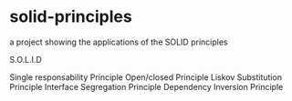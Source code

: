 # solid-principles
a project showing the applications of the SOLID principles


S.O.L.I.D

Single responsability Principle
Open/closed Principle
Liskov Substitution Principle
Interface Segregation Principle
Dependency Inversion Principle